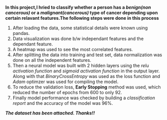 **In this project,I hried to classify whether a person has a _benign(non cancerous)_ or a _malignant(cancerous)_ type of cancer depending upon certain relavant features.The following steps were done in this process**

1. After loading the data, some statistical details were known using pandas.
2. Data visualization was done b/w independant features and the dependant feature.
3. A heatmap was used to see the most correlated features.
4. After splitting the data into training and test set, data normalization was done on all the independent features.
5. Then a neural model was built with 2 hidden layers using the _relu activation function_ and _sigmoid activation function_ in the output layer. Along with that _BinaryCrossEntropy_ was used as the loss function and _Adam_ optimzer was used for compiling the model.
6.  To reduce the validation loss, **Early Stopping** method was used, which reduced the number of epochs from 600 to only 92.
7.  Finally model performance was checked by building a _classification report_ and the accuracy of the model was 96%.

**_The dataset has been attached. Thanks!!_**
